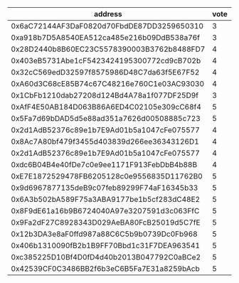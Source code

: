 address|vote|timestamp|signature
---|---|---|---
0x6aC72144AF3DaF0820d70FbdDE87DD3259650310|3|1613490930|0x0016bdca9943e9cef670e4a9f78ed32064589203a3066514f16778ee057aa11e4e0fabf3ae68ecfe5dfb93e0400717dc94a1bafea1c98a484a2600f9eb118f431c
0xa918b7D5A8540EA512ca485e216b09DdB538a76f|3|1613511084|0x1e3ed5fda1027b17c2d0aef23d4cbd373108fc7ddd5393627207e34046184de0349ae34ffd8d966292a59f2fb55e4d562752910df31bec7d3b5c91d7a95871b01b
0x28D2440b8B60EC23C5578390003B3762b8488FD7|4|1613520385|0xb1e1f5b869c401b87a0ab12f76cc7fab7430ba06194f98eb50e4b919baeb0330129a1c5a8eb318d36c03bcdb82380456a9d2e498d2867d3bdc2396c78c2148f71c
0x403eB5731Abe1cF5423424195300772cd9cB702b|4|1613520441|0x0c795ed89e769a45069e7db9c575de46da7f296329f4fa091d7d115c7e19289b47c8c6b15c77e33c7307d68c8c2bf19461f5889b7e55e4cf042755829caf1cf41b
0x32cC569edD32597f8575986D48C7da63f5E67F52|4|1613527395|0x1d4cbf47ec6f41fcd6adbbcb7020ae730499807600f5c0c6ce07b9a9dc6430b840d520a82b2b4ca1ca24b11f1d220824d9aa5b1ad4074013a09ce7db451be4411c
0xA60d3C68cE85B74c67C48216e760C1e03AC93030|4|1613528199|0x030e1270aa3c92c72a8163967bf2901c284a175fe3402fbbee7843ab2965be6f201bc9d9a3c2517bea57bc8ba28a3de1bca41e565a48f797f5a9b946f2c719481c
0x1CbFb1210dab27208d124Bd4A78a1f077DF25D9f|3|1613536132|0x01c4919dfa31600904d686e4888ade6c0c6245028a34c2f09211aba2a4fa6a5c7385588ac66318378b8f0a49021a7f9c0e8c3d9067586edb4ec838672e0843031c
0xAfF4E50AB184D063B86A6ED4C02105e309cC68f4|5|1613549866|0x01299a07eeca349c3f7d5e138f1ee0c61977ba8ad667ea04476c40460995465d559d0c67fbb95e5d9c92b586f939c9811099962e5275737d2918aee9670232fa1c
0x5Fa7d69bDAD5d5e88ad351a7626d00508885c723|5|1613552943|0xc5f22f2909f1e66f46bfa8356528323b409ed05cd3af66c778a1bf6f31f331460a85c57d6791dd8d534bff6338e698c3f29d1382380c12d513265d1d6cdf1e021b
0x2d1AdB52376c89e1b7E9Ad01b5a1047cFe075577|4|1613554061|0xda3cdb9eb33cd31dbcf03bf3a9644f37e3dbaded2a990f7647e51ea975389723289f55b755d7914392170da33be10be9050458b8abc68d28c9f60e93246d94511c
0x8Ac7A80bf479f3455d403839d266ee36343126D1|4|1613554125|0xced356f60139dbb4a9fcb9e4497bcfbbdfa3d9d15d4432f031d3381ec844f91a2fc8a9792fef0f22fb7c64c00b64a1a449c55c3171d9d158ae5898d3eb47ba001c
0x2d1AdB52376c89e1b7E9Ad01b5a1047cFe075577|4|1613554189|0x9ef680b082338c2e898e7aa770d7250fec9b60b36ad92212fdbf7ed4d8ab5cd76556aec65da7d610c105631a77b87705c05a7efedb40ed852ea00f550c8904951b
0xdc6B04B4e40fDe7c0e9ee1171F913FebDbB4b88B|4|1613559887|0x4ece3fc9975df9ea59bb43a2dc96db729f1287358b81d8ff9458a8640cbb73e7385ed734abb99594118e5072351a0480cf7a04a9944c77837e2fefb3502f4eb91c
0xE7E1872529478FB6205128c0e9556835D11762B0|5|1613561813|0x7451d430e86c7f9f81b848684037d2856be027d299dc09095663c7195b9d01324be8bfb44d78fc46d33275777bff0cd74e947daba619006b6d9c108a0b90350d1c
0x9d6967877135deB9c07feb89299F74aF16345b33|5|1613563588|0xc5285282ba7696199bf491282271eeb2c4c0de35b8e81f22e51c58129815b2ec22f495e8432f33e27d38af197ad4a5daf17cfafc8e95007810374e89e65318dd1c
0x6A3b502bA589F75a3ABA9177be1b5cf283dC48E2|5|1613563601|0xe7c1b1fde0afaf8cf5bf9806cbbc8f875b56a12cd75f8347ce0b470628d1f99917c09a5c159d8c84173b9cb7e8187e2b5679e9bc2d50d95a3bafda04ce8148211b
0x8F9dE61a16b9B6724040A97e3207591d3c063FfC|5|1613563618|0xb0d6bc0479b422e1067cdf8f122dff2570424f7df4f76c360a44b8821c8287ad561d4db3d45dfe467b36e8706718bd7a969cce457e521ab26514d4b8a779671c1b
0x9Fa2dF27C8928343D029AeBA80FcB25019d5C7fE|5|1613563636|0xfeef198a57ec0cec4feca6e5bd1f39e034bd911ed3c157e22e8f1c1666b8c5e357c61a7a7779d3446958d02a785b0b618f6a38c9528d95ab456ba36c8b277ec81c
0x12b3DA3e8aF0ffd987a88C6C5b9b0739Dc0Fb968|5|1613564028|0x4d9854fecee7a09a2b4b3e13558bc5263bb6a210fe7d8820a82e9aa07b565b7937694e634f3a70f44000a2a84d10f4f348869b6c94bddd415925a29b7697d2301c
0x406b1310090fB2b1B9FF70Bbd1c31F7DEA963541|5|1613565326|0x90fd085e704acca9fa9eee5849e0679d463bc61d520a35ca228c84b58a02ba6d5c87e3a9d923901a71f26e854472f94b250bc91c9760524497e7cf4f42f0b9601b
0xc385225D10Bf4D0fD4d40b2013B047792C0aBCe2|5|1613566433|0xa1463158d7b3edac77370add23e37c2c761b0e6a81fb44f85a112c5f986dd5d677d63c147967b4a77913e7c9116d366c606c9321995130c7be7922dfecc96c851b
0x42539CF0C3486BB2f6b3eC6B5Fa7E31a8259bAcb|5|1613566443|0xd8d3727507894cdf3e990dece38cea9534458a63c06732a5b5e1afa51b6d5c8e5bce7f9c604a11cfca06c1e5f9d32b9acc68c8f4917f0c998f772fcaae60fe9e1c